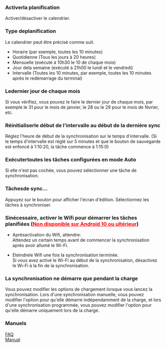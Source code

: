 ### Activerla planification<br>

Activer/désactiver le calendrier.<br>

### Type deplanification<br>

Le calendrier peut être précisé comme suit.<br>

- Horaire (par exemple, toutes les 10 minutes)<br>
- Quotidienne (Tous les jours à 20 heures)<br>
- Mensuelle (exécuté à 10h30 le 10 de chaque mois)<br>
- Jour dela semaine (exécuté à 21h00 le lundi et le vendredi)<br>
- Intervalle (Toutes les 10 minutes, par exemple, toutes les 10 minutes après le redémarrage du terminal)<br>

### Ledernier jour de chaque mois<br>

Si vous vérifiez, vous pouvez le faire le dernier jour de chaque mois, par exemple le 31 pour le mois de janvier, le 28 ou le 29 pour le mois de février, etc.<br>

### Réinitialiserle début de l\'intervalle au début de la dernière sync<br>

Réglez l'heure de début de la synchronisation sur le temps d'intervalle. (Si le temps d'intervalle est réglé sur 5 minutes et que le bouton de sauvegarde est enfoncé à 1:10:20, la tâche commence à 1:15:0)<br>

### Exécutertoutes les tâches configurées en mode Auto<br>

Si elle n'est pas cochée, vous pouvez sélectionner une tâche de synchronisation.<br>

### Tâchesde sync...<br>
Appuyez sur le bouton pour afficher l'écran d'édition. Sélectionnez les tâches à synchroniser.<br>

### Sinécessaire, activer le Wifi pour démarrer les tâches planifiées (<span style="color: red; "><u>Non disponible sur Android 10 ou ultérieur</u></span>)<br>

- Aprèsactivation du Wifi, attendre:<br>
Attendez un certain temps avant de commencer la synchronisation après avoir allumé le Wi-Fi.<br>

- Eteindrele Wifi une fois la synchronisation terminée.<br>
Si vous avez activé le Wi-Fi au début de la synchronisation, désactivez le Wi-Fi à la fin de la synchronisation.<br>

### La synchronisation ne démarre que pendant la charge<br>

Vous pouvez modifier les options de chargement lorsque vous lancez la synchronisation. Lors d'une synchronisation manuelle, vous pouvez modifier l'option pour qu'elle démarre indépendamment de la charge, et lors d'une synchronisation programmée, vous pouvez modifier l'option pour qu'elle démarre uniquement lors de la charge.<br>

### Manuels<br>
[FAQ](https://sentaroh.github.io/Documents/SMBSync2/SMBSync2_FAQ_FR.htm)<br>
[Manual](https://sentaroh.github.io/Documents/SMBSync2/SMBSync2_Desc_EN.htm) <br>
